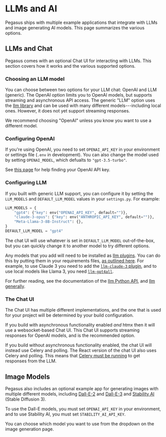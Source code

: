 # LLMs and AI

Pegasus ships with multiple example applications that integrate with LLMs and image generating AI models.
This page summarizes the various options.

## LLMs and Chat

Pegasus comes with an optional Chat UI for interacting with LLMs.
This section covers how it works and the various supported options.

### Choosing an LLM model

You can choose between two options for your LLM chat: OpenAI and LLM (generic).
The OpenAI option limits you to OpenAI models, but supports streaming and asynchronous API access.
The generic "LLM" option uses the [llm library](https://github.com/simonw/llm) and can be used with many different
models---including local ones. However, it does not yet support streaming responses.

We recommend choosing "OpenAI" unless you know you want to use a different model.

### Configuring OpenAI

If you're using OpenAI, you need to set `OPENAI_API_KEY` in your environment or settings file (`.env` in development).
You can also change the model used by setting `OPENAI_MODEL`, which defualts to `"gpt-3.5-turbo"`.

See [this page](https://help.openai.com/en/articles/4936850-where-do-i-find-my-secret-api-key) for help
finding your OpenAI API key.

### Configuring LLM

If you built with generic LLM support, you can configure it by setting the `LLM_MODELS` and `DEFAULT_LLM_MODEL`
values in your `settings.py`. For example:

```python
LLM_MODELS = {
    "gpt4": {"key": env("OPENAI_API_KEY", default="")},
    "claude-3-opus": {"key": env("ANTHROPIC_API_KEY", default="")},
    "Meta-Llama-3-8B-Instruct": {},
}
DEFAULT_LLM_MODEL = "gpt4"
```

The chat UI will use whatever is set in `DEFAULT_LLM_MODEL` out-of-the-box, but you can quickly change it
to another model to try different options.

Any models that you add will need to be installed as [llm plugins](https://llm.datasette.io/en/stable/plugins/index.html).
You can do this by putting them in your requirements files, [as outlined here](./python.md#adding-or-removing-a-package).
For example, to use Claude 3 you need to add the [`llm-claude-3` plugin](https://github.com/simonw/llm-claude-3),
and to use local models like Llama 3, you need [`llm-gpt4all`](https://github.com/simonw/llm-gpt4all).

For further reading, see the documentation of the [llm Python API](https://llm.datasette.io/en/stable/python-api.html),
and [llm generally](https://llm.datasette.io/en/stable/index.html).

### The Chat UI

The Chat UI has multiple different implementations, and the one that is used for your project will be determined by your build configuration.

If you build with asynchronous functionality enabled *and* htmx then it will use a websocket-based Chat UI.
This Chat UI supports streaming responses for OpenAI models, and is the recommended option.

If you build without asynchronous functionality enabled, the chat UI will instead use Celery and polling.
The React version of the chat UI also uses Celery and polling.
This means that [Celery must be running](./celery.md) to get responses from the LLM.

## Image Models

Pegasus also includes an optional example app for generating images with multiple different models,
including [Dall-E-2](https://openai.com/index/dall-e-2) and [Dall-E-3](https://openai.com/index/dall-e-3)
and [Stability AI](https://stability.ai/) (Stable Diffusion 3).

To use the Dall-E models, you must set `OPENAI_API_KEY` in your environment,
and to use Stability AI, you must set `STABILITY_AI_API_KEY`.

You can choose which model you want to use from the dropdown on the image generation page.
